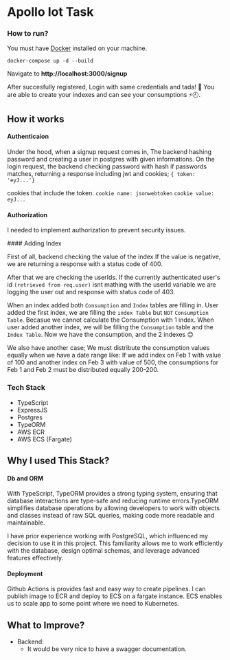 # Apollo Iot Task

### How to run?

You must have [Docker](https://www.docker.com/) installed on your machine.

```
docker-compose up -d --build
```

Navigate to <b>http://localhost:3000/signup</b>

After succesfully registered, Login with same credentials and tada! 🎉 You are able to create your indexes and can see your consumptions ⚡️🕘.

## How it works

#### Authenticaion

Under the hood, when a signup request comes in, The backend hashing password and creating a user in postgres with given informations. On the login request, the backend checking password with hash if passwords matches, returning a response including jwt and cookies; `{ token: 'eyJ...'}`

cookies that include the token.
`cookie name: jsonwebtoken`
`cookie value: eyJ...`

#### Authorization

I needed to implement authorization to prevent security issues.

#### Adding Index

First of all, backend checking the value of the index.If the value is negative, we are returning a response with a status code of 400.

After that we are checking the userIds.
If the currently authenticated user's id `(retrieved from req.user)`
isnt mathing with the userId variable we are logging the user out and response with status code of 403.

When an index added both `Consumption` and `Index` tables are filling in.
User added the first index, we are filling the `ındex Table` but `NOT` `Consumption Table`. Becasue we cannot calculate the Consumption with 1 index.
When user added another index, we will be filling the `Consumption` table and the `Index Table`. Now we have the consumption, and the 2 indexes 😊

We also have another case;
We must distribute the consumption values equally when we have a date range like:
If we add index on Feb 1 with value of 100 and another index on Feb 3 with value of 500, the consumptions for Feb 1 and Feb 2 must be distributed equally 200-200.

### Tech Stack

- TypeScript
- ExpressJS
- Postgres
- TypeORM
- AWS ECR
- ⁠AWS ECS (Fargate)

## Why I used This Stack?

#### Db and ORM

With TypeScript, TypeORM provides a strong typing system, ensuring that database interactions are type-safe and reducing runtime errors.TypeORM simplifies database operations by allowing developers to work with objects and classes instead of raw SQL queries, making code more readable and maintainable.

I have prior experience working with PostgreSQL, which influenced my decision to use it in this project. This familiarity allows me to work efficiently with the database, design optimal schemas, and leverage advanced features effectively.

#### Deployment

Github Actions is provides fast and easy way to create pipelines. I can publish image to ECR and deploy to ECS on a fargate instance. ECS enables us to scale app to some point where we need to Kubernetes.

## What to Improve?

- Backend:
  - It would be very nice to have a swagger documentation.
